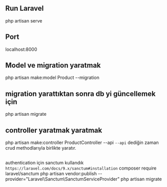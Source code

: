 
## Run Laravel
php artisan serve

## Port
localhost:8000

## Model ve migration yaratmak
php artisan make:model Product --migration 

## migration yarattıktan sonra db yi güncellemek için
php artisan migrate

## controller yaratmak yaratmak
php artisan make:controller ProductController --api
`--api` dediğin zaman crud methodlarıyla birlikte yaratır.

## #####################################
authentication için sanctum kullandık
` https://laravel.com/docs/9.x/sanctum#installation `
composer require laravel/sanctum
php artisan vendor:publish --provider="Laravel\Sanctum\SanctumServiceProvider"
php artisan migrate     




